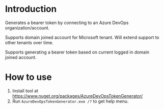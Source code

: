 # Introduction
Generates a bearer token by connecting to an Azure DevOps 
organization/account.

Supports domain joined account for Microsoft tenant. Will
extend support to other tenants over time. 

Supports generating a bearer token based on current logged
in domain joined account.

# How to use
1. Install tool at https://www.nuget.org/packages/AzureDevOpsTokenGenerator/
1. Run <code>AzureDevOpsTokenGenerator.exe /?</code> to get
help menu.
